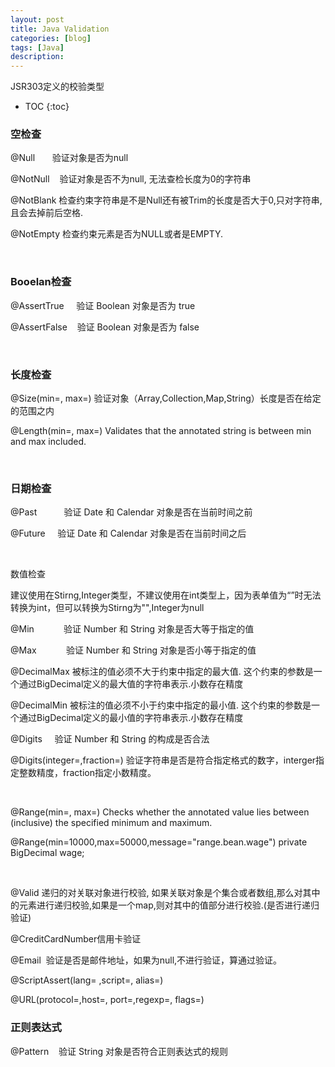 ```yaml
---
layout: post
title: Java Validation
categories: [blog]
tags: [Java]
description: 
---
```


JSR303定义的校验类型

* TOC
{:toc}

### 空检查

@Null       验证对象是否为null

@NotNull    验证对象是否不为null, 无法查检长度为0的字符串

@NotBlank 检查约束字符串是不是Null还有被Trim的长度是否大于0,只对字符串,且会去掉前后空格.

@NotEmpty 检查约束元素是否为NULL或者是EMPTY.

 

### Booelan检查

@AssertTrue     验证 Boolean 对象是否为 true  

@AssertFalse    验证 Boolean 对象是否为 false  

 

### 长度检查

@Size(min=, max=) 验证对象（Array,Collection,Map,String）长度是否在给定的范围之内  

@Length(min=, max=) Validates that the annotated string is between min and max included.

 

### 日期检查

@Past           验证 Date 和 Calendar 对象是否在当前时间之前  

@Future     验证 Date 和 Calendar 对象是否在当前时间之后  



 

数值检查

建议使用在Stirng,Integer类型，不建议使用在int类型上，因为表单值为“”时无法转换为int，但可以转换为Stirng为"",Integer为null

@Min            验证 Number 和 String 对象是否大等于指定的值  

@Max            验证 Number 和 String 对象是否小等于指定的值  

@DecimalMax 被标注的值必须不大于约束中指定的最大值. 这个约束的参数是一个通过BigDecimal定义的最大值的字符串表示.小数存在精度

@DecimalMin 被标注的值必须不小于约束中指定的最小值. 这个约束的参数是一个通过BigDecimal定义的最小值的字符串表示.小数存在精度

@Digits     验证 Number 和 String 的构成是否合法  

@Digits(integer=,fraction=) 验证字符串是否是符合指定格式的数字，interger指定整数精度，fraction指定小数精度。

 

@Range(min=, max=) Checks whether the annotated value lies between (inclusive) the specified minimum and maximum.

@Range(min=10000,max=50000,message="range.bean.wage")
private BigDecimal wage;

 

@Valid 递归的对关联对象进行校验, 如果关联对象是个集合或者数组,那么对其中的元素进行递归校验,如果是一个map,则对其中的值部分进行校验.(是否进行递归验证)

@CreditCardNumber信用卡验证

@Email  验证是否是邮件地址，如果为null,不进行验证，算通过验证。

@ScriptAssert(lang= ,script=, alias=)

@URL(protocol=,host=, port=,regexp=, flags=)



### 正则表达式

@Pattern    验证 String 对象是否符合正则表达式的规则
